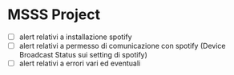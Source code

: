 # MSSS Project

- [ ] alert relativi a installazione spotify
- [ ] alert relativi a permesso di comunicazione con spotify (Device Broadcast Status sui setting di spotify)
- [ ] alert relativi a errori vari ed eventuali
